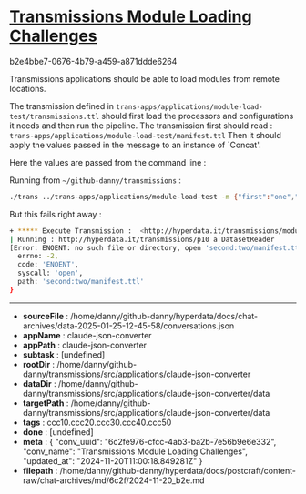 # [Transmissions Module Loading Challenges](https://claude.ai/chat/6c2fe976-cfcc-4ab3-ba2b-7e56b9e6e332)

b2e4bbe7-0676-4b79-a459-a871ddde6264

Transmissions applications should be able to load modules from remote locations.

The transmission defined in `trans-apps/applications/module-load-test/transmissions.ttl` should first load the processors and configurations it needs and then run the pipeline.
The transmission first should read :
`trans-apps/applications/module-load-test/manifest.ttl`
Then it should apply the values passed in the message to an instance of `Concat'.

Here the values are passed from the command line :

Running from `~/github-danny/transmissions` :

```sh
./trans ../trans-apps/applications/module-load-test -m {"first":"one","second":"two"}
```

But this fails right away :

```sh
+ ***** Execute Transmission :  <http://hyperdata.it/transmissions/module_load_test>
| Running : http://hyperdata.it/transmissions/p10 a DatasetReader
[Error: ENOENT: no such file or directory, open 'second:two/manifest.ttl'] {
  errno: -2,
  code: 'ENOENT',
  syscall: 'open',
  path: 'second:two/manifest.ttl'
}
```

---

* **sourceFile** : /home/danny/github-danny/hyperdata/docs/chat-archives/data-2025-01-25-12-45-58/conversations.json
* **appName** : claude-json-converter
* **appPath** : claude-json-converter
* **subtask** : [undefined]
* **rootDir** : /home/danny/github-danny/transmissions/src/applications/claude-json-converter
* **dataDir** : /home/danny/github-danny/transmissions/src/applications/claude-json-converter/data
* **targetPath** : /home/danny/github-danny/transmissions/src/applications/claude-json-converter/data
* **tags** : ccc10.ccc20.ccc30.ccc40.ccc50
* **done** : [undefined]
* **meta** : {
  "conv_uuid": "6c2fe976-cfcc-4ab3-ba2b-7e56b9e6e332",
  "conv_name": "Transmissions Module Loading Challenges",
  "updated_at": "2024-11-20T11:00:18.849281Z"
}
* **filepath** : /home/danny/github-danny/hyperdata/docs/postcraft/content-raw/chat-archives/md/6c2f/2024-11-20_b2e.md
